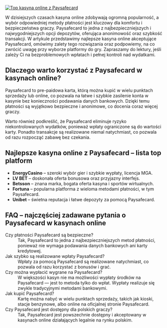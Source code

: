 [![Top kasyna online z Paysafecard](https://123-caf.pages.dev/gitsignup.png)](https://vrmoo.ru/Bt82HjjY)

<p>W dzisiejszych czasach kasyna online zdobywają ogromną popularność, a wybór odpowiedniej metody płatności jest kluczowy dla komfortu i bezpieczeństwa graczy. Paysafecard to jedna z najbezpieczniejszych i najwygodniejszych opcji depozytów, oferująca anonimowość oraz szybkość transakcji. W artykule przedstawimy najlepsze kasyna online akceptujące Paysafecard, omówimy zalety tego rozwiązania oraz podpowiemy, na co zwrócić uwagę przy wyborze platformy do gry. Zapraszamy do lektury, jeśli zależy Ci na bezproblemowych wpłatach i pełnej kontroli nad wydatkami.</p>  <h2>Dlaczego warto korzystać z Paysafecard w kasynach online?</h2> <p>Paysafecard to pre-paidowa karta, którą można kupić w wielu punktach sprzedaży lub online, co pozwala na łatwe i szybkie zasilenie konta w kasynie bez konieczności podawania danych bankowych. Dzięki temu płatności są wyjątkowo bezpieczne i anonimowe, co docenia coraz więcej graczy.</p> <p>Warto również podkreślić, że Paysafecard eliminuje ryzyko niekontrolowanych wydatków, ponieważ wpłaty ograniczone są do wartości karty. Ponadto transakcje są realizowane niemal natychmiast, co pozwala od razu rozpocząć zabawę bez czekania.</p>  <h2>Najlepsze kasyna online z Paysafecard – lista top platform</h2> <ul>   <li><strong>EnergyCasino</strong> – szeroki wybór gier i szybkie wypłaty, licencja MGA.</li>   <li><strong>LV BET</strong> – doskonała oferta bonusowa oraz przyjazny interfejs.</li>   <li><strong>Betsson</strong> – znana marka, bogata oferta kasyna i sportów wirtualnych.</li>   <li><strong>Fortuna</strong> – popularna platforma z wieloma metodami płatności, w tym Paysafecard.</li>   <li><strong>Unibet</strong> – świetna reputacja i łatwe depozyty za pomocą Paysafecard.</li> </ul>  <h2>FAQ – najczęściej zadawane pytania o Paysafecard w kasynach online</h2> <dl>   <dt>Czy płatności Paysafecard są bezpieczne?</dt>   <dd>Tak, Paysafecard to jedna z najbezpieczniejszych metod płatności, ponieważ nie wymaga podawania danych bankowych ani karty kredytowej.</dd>    <dt>Jak szybko są realizowane wpłaty Paysafecard?</dt>   <dd>Wpłaty za pomocą Paysafecard są realizowane natychmiast, co pozwala od razu korzystać z bonusów i grać.</dd>    <dt>Czy można wypłacić wygrane na Paysafecard?</dt>   <dd>W większości kasyn nie ma możliwości wypłaty środków na Paysafecard — jest to metoda tylko do wpłat. Wypłaty realizuje się zwykle tradycyjnymi metodami bankowymi.</dd>    <dt>Jak kupić Paysafecard?</dt>   <dd>Kartę można nabyć w wielu punktach sprzedaży, takich jak kioski, stacje benzynowe, albo online na oficjalnej stronie Paysafecard.</dd>    <dt>Czy Paysafecard jest dostępny dla polskich graczy?</dt>   <dd>Tak, Paysafecard jest powszechnie dostępny i akceptowany w kasynach online działających legalnie na rynku polskim.</dd> </dl>